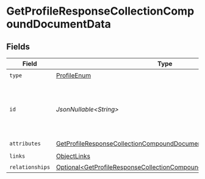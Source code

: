 # GetProfileResponseCollectionCompoundDocumentData


## Fields

| Field                                                                                                                                                        | Type                                                                                                                                                         | Required                                                                                                                                                     | Description                                                                                                                                                  | Example                                                                                                                                                      |
| ------------------------------------------------------------------------------------------------------------------------------------------------------------ | ------------------------------------------------------------------------------------------------------------------------------------------------------------ | ------------------------------------------------------------------------------------------------------------------------------------------------------------ | ------------------------------------------------------------------------------------------------------------------------------------------------------------ | ------------------------------------------------------------------------------------------------------------------------------------------------------------ |
| `type`                                                                                                                                                       | [ProfileEnum](../../models/components/ProfileEnum.md)                                                                                                        | :heavy_check_mark:                                                                                                                                           | N/A                                                                                                                                                          |                                                                                                                                                              |
| `id`                                                                                                                                                         | *JsonNullable\<String>*                                                                                                                                      | :heavy_minus_sign:                                                                                                                                           | Primary key that uniquely identifies this profile. Generated by Klaviyo.                                                                                     | 01GDDKASAP8TKDDA2GRZDSVP4H                                                                                                                                   |
| `attributes`                                                                                                                                                 | [GetProfileResponseCollectionCompoundDocumentAttributes](../../models/components/GetProfileResponseCollectionCompoundDocumentAttributes.md)                  | :heavy_check_mark:                                                                                                                                           | N/A                                                                                                                                                          |                                                                                                                                                              |
| `links`                                                                                                                                                      | [ObjectLinks](../../models/components/ObjectLinks.md)                                                                                                        | :heavy_check_mark:                                                                                                                                           | N/A                                                                                                                                                          |                                                                                                                                                              |
| `relationships`                                                                                                                                              | [Optional\<GetProfileResponseCollectionCompoundDocumentRelationships>](../../models/components/GetProfileResponseCollectionCompoundDocumentRelationships.md) | :heavy_minus_sign:                                                                                                                                           | N/A                                                                                                                                                          |                                                                                                                                                              |